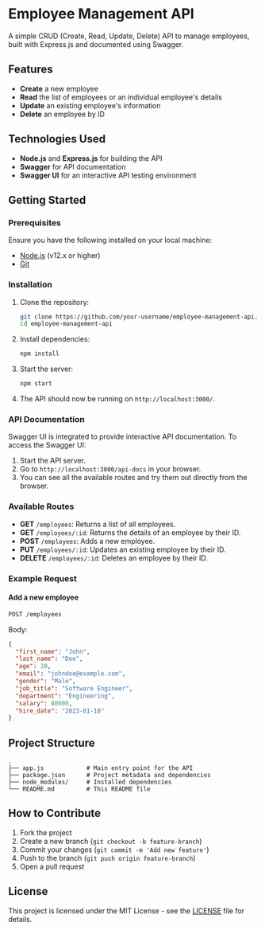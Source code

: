 

# Employee Management API

A simple CRUD (Create, Read, Update, Delete) API to manage employees, built with Express.js and documented using Swagger.

## Features

- **Create** a new employee
- **Read** the list of employees or an individual employee's details
- **Update** an existing employee's information
- **Delete** an employee by ID

## Technologies Used

- **Node.js** and **Express.js** for building the API
- **Swagger** for API documentation
- **Swagger UI** for an interactive API testing environment

## Getting Started

### Prerequisites

Ensure you have the following installed on your local machine:

- [Node.js](https://nodejs.org/) (v12.x or higher)
- [Git](https://git-scm.com/)

### Installation

1. Clone the repository:

   ```bash
   git clone https://github.com/your-username/employee-management-api.git
   cd employee-management-api
   ```

2. Install dependencies:

   ```bash
   npm install
   ```

3. Start the server:

   ```bash
   npm start
   ```

4. The API should now be running on `http://localhost:3000/`.

### API Documentation

Swagger UI is integrated to provide interactive API documentation. To access the Swagger UI:

1. Start the API server.
2. Go to `http://localhost:3000/api-docs` in your browser.
3. You can see all the available routes and try them out directly from the browser.

### Available Routes

- **GET** `/employees`: Returns a list of all employees.
- **GET** `/employees/:id`: Returns the details of an employee by their ID.
- **POST** `/employees`: Adds a new employee.
- **PUT** `/employees/:id`: Updates an existing employee by their ID.
- **DELETE** `/employees/:id`: Deletes an employee by their ID.

### Example Request

#### Add a new employee

```bash
POST /employees
```

Body:

```json
{
  "first_name": "John",
  "last_name": "Doe",
  "age": 30,
  "email": "johndoe@example.com",
  "gender": "Male",
  "job_title": "Software Engineer",
  "department": "Engineering",
  "salary": 80000,
  "hire_date": "2023-01-10"
}
```

## Project Structure

```
.
├── app.js            # Main entry point for the API
├── package.json      # Project metadata and dependencies
├── node_modules/     # Installed dependencies
└── README.md         # This README file
```

## How to Contribute

1. Fork the project
2. Create a new branch (`git checkout -b feature-branch`)
3. Commit your changes (`git commit -m 'Add new feature'`)
4. Push to the branch (`git push origin feature-branch`)
5. Open a pull request

## License

This project is licensed under the MIT License - see the [LICENSE](LICENSE) file for details.

